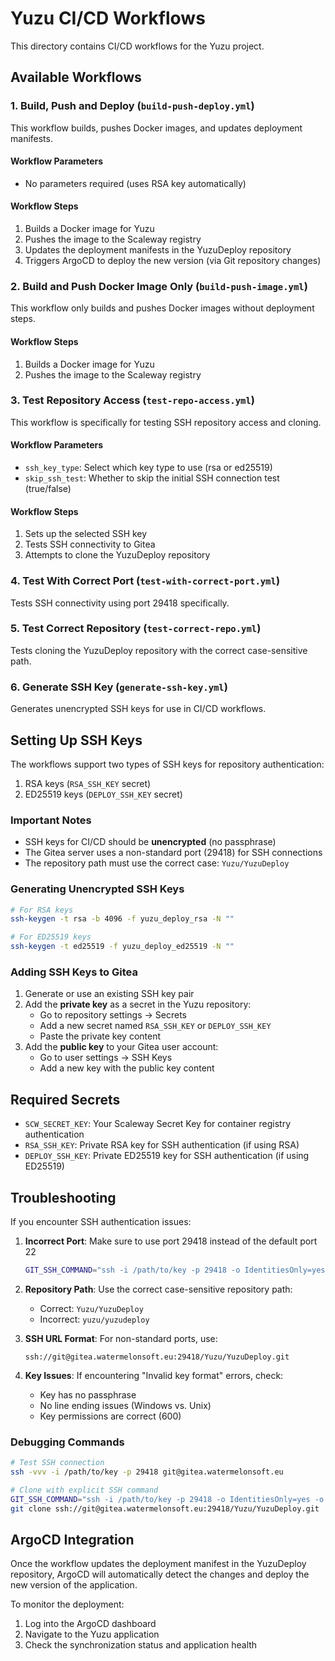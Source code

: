 # Yuzu CI/CD Workflows

This directory contains CI/CD workflows for the Yuzu project.

## Available Workflows

### 1. Build, Push and Deploy (`build-push-deploy.yml`)

This workflow builds, pushes Docker images, and updates deployment manifests.

#### Workflow Parameters

- No parameters required (uses RSA key automatically)

#### Workflow Steps

1. Builds a Docker image for Yuzu
2. Pushes the image to the Scaleway registry
3. Updates the deployment manifests in the YuzuDeploy repository
4. Triggers ArgoCD to deploy the new version (via Git repository changes)

### 2. Build and Push Docker Image Only (`build-push-image.yml`)

This workflow only builds and pushes Docker images without deployment steps.

#### Workflow Steps

1. Builds a Docker image for Yuzu
2. Pushes the image to the Scaleway registry

### 3. Test Repository Access (`test-repo-access.yml`)

This workflow is specifically for testing SSH repository access and cloning.

#### Workflow Parameters

- `ssh_key_type`: Select which key type to use (rsa or ed25519)
- `skip_ssh_test`: Whether to skip the initial SSH connection test (true/false)

#### Workflow Steps

1. Sets up the selected SSH key
2. Tests SSH connectivity to Gitea
3. Attempts to clone the YuzuDeploy repository

### 4. Test With Correct Port (`test-with-correct-port.yml`)

Tests SSH connectivity using port 29418 specifically.

### 5. Test Correct Repository (`test-correct-repo.yml`)

Tests cloning the YuzuDeploy repository with the correct case-sensitive path.

### 6. Generate SSH Key (`generate-ssh-key.yml`)

Generates unencrypted SSH keys for use in CI/CD workflows.

## Setting Up SSH Keys

The workflows support two types of SSH keys for repository authentication:

1. RSA keys (`RSA_SSH_KEY` secret)
2. ED25519 keys (`DEPLOY_SSH_KEY` secret)

### Important Notes

- SSH keys for CI/CD should be **unencrypted** (no passphrase)
- The Gitea server uses a non-standard port (29418) for SSH connections
- The repository path must use the correct case: `Yuzu/YuzuDeploy`

### Generating Unencrypted SSH Keys

```bash
# For RSA keys
ssh-keygen -t rsa -b 4096 -f yuzu_deploy_rsa -N ""

# For ED25519 keys
ssh-keygen -t ed25519 -f yuzu_deploy_ed25519 -N ""
```

### Adding SSH Keys to Gitea

1. Generate or use an existing SSH key pair
2. Add the **private key** as a secret in the Yuzu repository:
   - Go to repository settings → Secrets
   - Add a new secret named `RSA_SSH_KEY` or `DEPLOY_SSH_KEY`
   - Paste the private key content
3. Add the **public key** to your Gitea user account:
   - Go to user settings → SSH Keys
   - Add a new key with the public key content

## Required Secrets

- `SCW_SECRET_KEY`: Your Scaleway Secret Key for container registry authentication
- `RSA_SSH_KEY`: Private RSA key for SSH authentication (if using RSA)
- `DEPLOY_SSH_KEY`: Private ED25519 key for SSH authentication (if using ED25519)

## Troubleshooting

If you encounter SSH authentication issues:

1. **Incorrect Port**: Make sure to use port 29418 instead of the default port 22
   ```bash
   GIT_SSH_COMMAND="ssh -i /path/to/key -p 29418 -o IdentitiesOnly=yes"
   ```

2. **Repository Path**: Use the correct case-sensitive repository path:
   - Correct: `Yuzu/YuzuDeploy`
   - Incorrect: `yuzu/yuzudeploy`

3. **SSH URL Format**: For non-standard ports, use:
   ```
   ssh://git@gitea.watermelonsoft.eu:29418/Yuzu/YuzuDeploy.git
   ```

4. **Key Issues**: If encountering "Invalid key format" errors, check:
   - Key has no passphrase
   - No line ending issues (Windows vs. Unix)
   - Key permissions are correct (600)

### Debugging Commands

```bash
# Test SSH connection
ssh -vvv -i /path/to/key -p 29418 git@gitea.watermelonsoft.eu

# Clone with explicit SSH command
GIT_SSH_COMMAND="ssh -i /path/to/key -p 29418 -o IdentitiesOnly=yes -o StrictHostKeyChecking=no" \
git clone ssh://git@gitea.watermelonsoft.eu:29418/Yuzu/YuzuDeploy.git
```

## ArgoCD Integration

Once the workflow updates the deployment manifest in the YuzuDeploy repository, ArgoCD will automatically detect the changes and deploy the new version of the application.

To monitor the deployment:
1. Log into the ArgoCD dashboard
2. Navigate to the Yuzu application
3. Check the synchronization status and application health